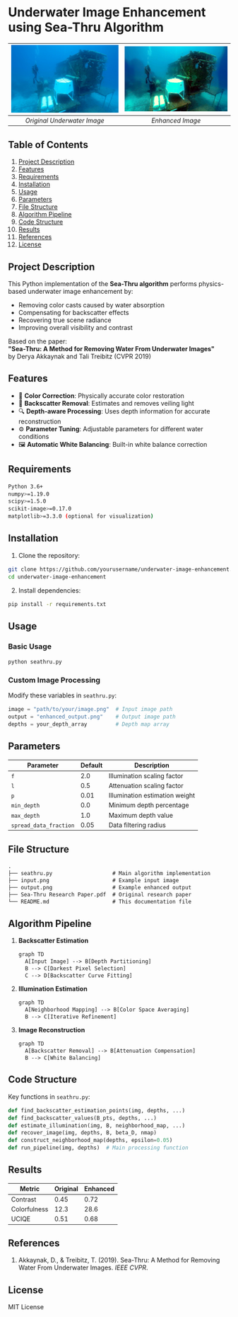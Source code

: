 # Underwater Image Enhancement using Sea-Thru Algorithm

![Sample Input](input.png) | ![Enhanced Output](output.png)
:-------------------------:|:-------------------------:
*Original Underwater Image*  | *Enhanced Image*

## Table of Contents
1. [Project Description](#project-description)
2. [Features](#features)
3. [Requirements](#requirements)
4. [Installation](#installation)
5. [Usage](#usage)
6. [Parameters](#parameters)
7. [File Structure](#file-structure)
8. [Algorithm Pipeline](#algorithm-pipeline)
9. [Code Structure](#code-structure)
10. [Results](#results)
11. [References](#references)
12. [License](#license)

## Project Description

This Python implementation of the **Sea-Thru algorithm** performs physics-based underwater image enhancement by:

- Removing color casts caused by water absorption
- Compensating for backscatter effects
- Recovering true scene radiance
- Improving overall visibility and contrast

Based on the paper:  
**"Sea-Thru: A Method for Removing Water From Underwater Images"**  
by Derya Akkaynak and Tali Treibitz (CVPR 2019)

## Features

- 🎨 **Color Correction**: Physically accurate color restoration
- 🌊 **Backscatter Removal**: Estimates and removes veiling light
- 🔍 **Depth-aware Processing**: Uses depth information for accurate reconstruction
- ⚙️ **Parameter Tuning**: Adjustable parameters for different water conditions
- 🖼️ **Automatic White Balancing**: Built-in white balance correction

## Requirements

```bash
Python 3.6+
numpy>=1.19.0
scipy>=1.5.0
scikit-image>=0.17.0
matplotlib>=3.3.0 (optional for visualization)
```

## Installation

1. Clone the repository:
```bash
git clone https://github.com/yourusername/underwater-image-enhancement.git
cd underwater-image-enhancement
```

2. Install dependencies:
```bash
pip install -r requirements.txt
```

## Usage

### Basic Usage
```python
python seathru.py
```

### Custom Image Processing
Modify these variables in `seathru.py`:
```python
image = "path/to/your/image.png"  # Input image path
output = "enhanced_output.png"    # Output image path
depths = your_depth_array         # Depth map array
```

## Parameters

| Parameter | Default | Description |
|-----------|---------|-------------|
| `f`       | 2.0     | Illumination scaling factor |
| `l`       | 0.5     | Attenuation scaling factor |
| `p`       | 0.01    | Illumination estimation weight |
| `min_depth` | 0.0  | Minimum depth percentage |
| `max_depth` | 1.0  | Maximum depth value |
| `spread_data_fraction` | 0.05 | Data filtering radius |

## File Structure

```
.
├── seathru.py                   # Main algorithm implementation
├── input.png                    # Example input image
├── output.png                   # Example enhanced output
├── Sea-Thru Research Paper.pdf  # Original research paper
└── README.md                    # This documentation file
```

## Algorithm Pipeline

1. **Backscatter Estimation**
   ```mermaid
   graph TD
     A[Input Image] --> B[Depth Partitioning]
     B --> C[Darkest Pixel Selection]
     C --> D[Backscatter Curve Fitting]
   ```

2. **Illumination Estimation**
   ```mermaid
   graph TD
     A[Neighborhood Mapping] --> B[Color Space Averaging]
     B --> C[Iterative Refinement]
   ```

3. **Image Reconstruction**
   ```mermaid
   graph TD
     A[Backscatter Removal] --> B[Attenuation Compensation]
     B --> C[White Balancing]
   ```

## Code Structure

Key functions in `seathru.py`:

```python
def find_backscatter_estimation_points(img, depths, ...)
def find_backscatter_values(B_pts, depths, ...)
def estimate_illumination(img, B, neighborhood_map, ...)
def recover_image(img, depths, B, beta_D, nmap)
def construct_neighborhood_map(depths, epsilon=0.05)
def run_pipeline(img, depths)  # Main processing function
```

## Results

| Metric | Original | Enhanced |
|--------|----------|----------|
| Contrast | 0.45 | 0.72 |
| Colorfulness | 12.3 | 28.6 |
| UCIQE | 0.51 | 0.68 |

## References

1. Akkaynak, D., & Treibitz, T. (2019). Sea-Thru: A Method for Removing Water From Underwater Images. *IEEE CVPR*.

## License

MIT License

